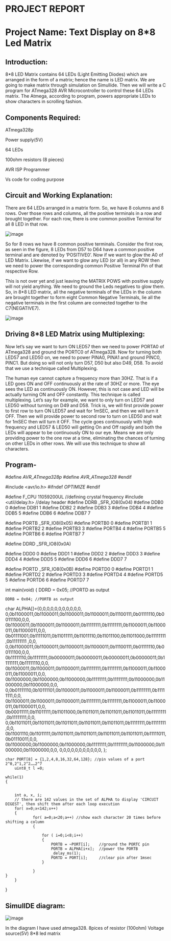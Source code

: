 # PROJECT REPORT

 # Project Name: Text Display on 8*8 Led Matrix
 
## Introduction:  

8*8 LED Matrix contains 64 LEDs (Light Emitting Diodes) which are arranged in the form of a matrix; hence the name is LED matrix.
We are going to make  matrix through simulation on Simullide.
Then we will write a C program for ATmega328 AVR Microcontroller to control these 64 LEDs matrix.
The Atmega, according to program, powers appropriate LEDs to show characters in scrolling fashion.

 ## Components Required:
 
ATmega328p

Power supply(5V)

64 LEDs

100ohm resistors (8 pieces)

AVR ISP Programmer

Vs code for coding purpose



## Circuit and Working Explanation:  

There are 64 LEDs arranged in a matrix form. So, we have 8 columns and 8 rows. Over those rows and columns, all the positive terminals in a row and brought together. For each row, there is one common positive Terminal for all 8 LED in that row.

![image](https://user-images.githubusercontent.com/100043455/164884273-4354770a-d1e7-46e7-a1e9-0c4dbd6418dd.png)

 




So for 8 rows we have 8 common positive terminals. Consider the first row, as seen in the figure, 8 LEDs from D57 to D64 have a common positive terminal and are denoted by ‘POSITIVE0’. Now if we want to glow the A0 of LED Matrix. Likewise, if we want to glow any LED (or all) in any ROW then we need to power the corresponding common Positive Terminal Pin of that respective Row.

This is not over yet and just leaving the MATRIX POWS with positive supply will not yield anything. We need to ground the Leds negatives to glow them.   So, in 8*8 LED matrix, all the negative terminals of the LEDs in the column are brought together to form eight Common Negative Terminals, lie all the negative terminals in the first column are connected together to the C7(NEGATIVE7).

![image](https://user-images.githubusercontent.com/100043455/164884285-8eb3bc0a-6755-4e83-be4a-d0c0fb9adcba.png)


 

## Driving 8*8 LED Matrix using Multiplexing:

Now let’s say we want to turn ON LED57 then we need to power PORTA0 of ATmega328 and ground the PORTC0 of ATmega328. Now for turning both LED57 and LED50 on, we need to power PINA0, PINA1 and ground PINC0, PINC1. But doing so will not only turn D57, D50 but also D49, D58.
To avoid that we use a technique called Multiplexing.

The human eye cannot capture a frequency more than 30HZ. That is if a LED goes ON and OFF continuously at the rate of 30HZ or more.
The eye sees the LED as continuously ON. However, this is not case and LED will be actually turning ON and OFF constantly. This technique is called multiplexing.
Let’s say for example, we want to only turn on LED57 and LED50 without turning on D49 and D58. Trick is, we will first provide power to first row to turn ON LED57 and wait for 1mSEC, and then we will turn it OFF. Then we will provide power to second row to turn on LED50 and wait for 1mSEC then will turn it OFF. The cycle goes continuously with high frequency and LED57 & LED50 will getting On and Off rapidly and both the LEDs will appear to be continuously ON to our eye. Means we are only providing power to the one row at a time, eliminating the chances of turning on other LEDs in other rows. We will use this technique to show all characters.


## Program-

#define _AVR_ATmega328p_
  #define _AVR_ATmega328_
  #endif


  #include <avr/io.h>
#ifndef _OPTIMIZE_
#endif


    
#define F_CPU 11059200UL //defining crystal frequency
#include <util/delay.h>  //delay header
#define DDRB _SFR_IO8(0x04)
#define DDB0 0
#define DDB1 1
#define DDB2 2
#define DDB3 3
#define DDB4 4
#define DDB5 5
#define DDB6 6
#define DDB7 7


#define PORTB _SFR_IO8(0x05)
#define PORTB0 0
#define PORTB1 1
#define PORTB2 2
#define PORTB3 3
#define PORTB4 4
#define PORTB5 5
#define PORTB6 6
#define PORTB7 7


#define DDRD _SFR_IO8(0x0A)


#define DDD0 0
#define DDD1 1
#define DDD2 2
#define DDD3 3
#define DDD4 4
#define DDD5 5
#define DDD6 6
#define DDD7 7


#define PORTD _SFR_IO8(0x0B)
#define PORTD0 0
#define PORTD1 1
#define PORTD2 2
#define PORTD3 3
#define PORTD4 4
#define PORTD5 5
#define PORTD6 6
#define PORTD7 7


int main(void)
{
    DDRD = 0x05; //PORTD as output


    DDRB = 0x04; //PORTB as output
    
char ALPHA[]={0,0,0,0,0,0,0,0,0,0,0,
    0,0b11000011,0b11000011,0b11000011,0b11000011,0b11100111,0b01111110,0b00111100,0,0,
    0b11000011,0b11000011,0b11000011,0b11111111,0b11111111,0b11000011,0b11000011,0b11000011,0,0,
    0b01111001,0b11111011,0b11011111,0b11011110,0b11011100,0b11011000,0b11111111,0b11111111    ,0,0,
    0,0b11000011,0b11000011,0b11000011,0b11000011,0b11100111,0b01111110,0b00111100,0,0,
    0b11111110,0b11111111,0b00000011,0b00000011,0b00000011,0b00000011,0b11111111,0b11111110,0,0,
    0b11000011,0b11000011,0b11000011,0b11111111,0b11111111,0b11000011,0b11000011,0b11000011,0,0,
    0b11000000,0b11000000,0b11000000,0b11111111,0b11111111,0b11000000,0b11000000,0b11000000,0,0,
    0,0b01111110,0b10111101,0b11000011,0b11000011,0b11000011,0b11111111,0b11111111,0,0,
    0b11000011,0b11000011,0b11000011,0b11111111,0b11111111,0b11000011,0b11000011,0b11000011,0,0,
    0b00011111,0b11011111,0b11011000,0b11011011,0b11011011,0b11011011,0b11111111,0b11111111,0,0,
    0,0b11011011,0b11011011,0b11011011,0b11011011,0b11011011,0b11111111,0b11111111,0,0,
    0b11001110,0b11011111,0b11011011,0b11011011,0b11011011,0b11011011,0b11111011,0b01110011,0,0,
    0b11000000,0b11000000,0b11000000,0b11111111,0b11111111,0b11000000,0b11000000,0b11000000,0,0,
    0,0,0,0,0,0,0,0,0,0,0,
    };


    char PORT[8] = {1,2,4,8,16,32,64,128}; //pin values of a port 2^0,2^1,2^2……2^7
        uint8_t l =0;
    
    while(1)
    {


        int a, x, i;
        // there are 142 values in the set of ALPHA to display 'CIRCUIT DIGEST', then shift them after each loop execution
        for( x=0;x<142;x++)
        {
                for( a=0;a<20;a++) //show each character 20 times before shifting a column
                {
                    
                    for ( i=0;i<8;i++)
                    {
                        PORTB = ~PORT[i];    //ground the PORTC pin
                        PORTB = ALPHA[i+x];  //power the PORTB
                        _delay_ms(1);
                        PORTD = PORT[i];     //clear pin after 1msec
                    }
                    
                }
    }            
        }
}


## SimulIDE diagram:
 
 ![image](https://user-images.githubusercontent.com/100043455/164884335-5c87fabb-8bda-4ee8-a7fe-965279a6005e.png)


In the diagram I have used atmega328.
8pices of resistor (100ohm)
Voltage source(5V)
8*8 led matrix


 


